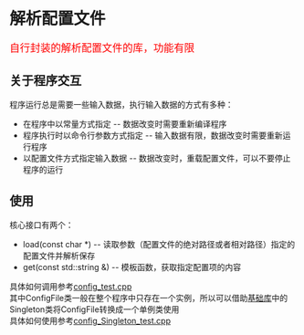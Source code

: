 # 解析配置文件
<font color = red size = 4>自行封装的解析配置文件的库，功能有限</font>   

## 关于程序交互
程序运行总是需要一些输入数据，执行输入数据的方式有多种：  
* 在程序中以常量方式指定 -- 数据改变时需要重新编译程序
* 程序执行时以命令行参数方式指定 -- 输入数据有限，数据改变时需要重新运行程序
* 以配置文件方式指定输入数据 -- 数据改变时，重载配置文件，可以不要停止程序的运行

## 使用
核心接口有两个：
* load(const char *) -- 读取参数（配置文件的绝对路径或者相对路径）指定的配置文件并解析保存
* get<Type>(const std::string &) -- 模板函数，获取指定配置项的内容

具体如何调用参考[config_test.cpp](/examples/config/config_test.cpp)  
其中ConfigFile类一般在整个程序中只存在一个实例，所以可以借助[基础库](../base/README.md)中的Singleton类将ConfigFile转换成一个单例类使用  
具体如何使用参考[config_Singleton_test.cpp](/examples/config/config_Singleton_test.cpp) 


